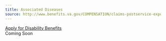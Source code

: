 ```yaml
---
title: Associated Diseases
source: http://www.benefits.va.gov/COMPENSATION/claims-postservice-exposures-environmental_hazards.asp,http://www.benefits.va.gov/COMPENSATION/claims-postservice-exposures-radiogenic_diseases.asp
---
```


<div class="main" role="main" markdown="0">

<div class="action-bar">
  <div class="row">
    <div class="small-12 columns">
      <a class="usa-button-primary va-button-primary" href="/disability-benefits/apply-for-benefits/">Apply for Disability Benefits</a>
    </div>
  </div>
</div>

<div class="section one" markdown="0">
<div class="primary" markdown="0">
<div class="row" markdown="0">
<div class="small-12 columns" markdown="1">
Coming Soon
</div>
</div>
</div>

</div>

</div>
